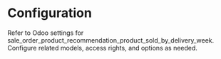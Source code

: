 # Configuration

Refer to Odoo settings for sale_order_product_recommendation_product_sold_by_delivery_week. Configure related models, access rights, and options as needed.

